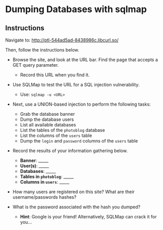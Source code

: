 # Dumping Databases with sqlmap

## Instructions
Navigate to: <http://ptl-544ad5ad-8438986c.libcurl.so/>

Then, follow the instructions below.
- Browse the site, and look at the URL bar. Find the page that accepts a GET query parameter.
  - Record this URL when you find it.

- Use SQLMap to test the URL for a SQL injection vulnerability.
  - Use: `sqlmap -u <URL>`

- Next, use a UNION-based injection to perform the following tasks:
  - Grab the database banner
  - Dump the database users
  - List all available databases
  - List the tables of the `photoblog` database
  - List the columns of the `users` table
  - Dump the `login` and `password` columns of the `users` table

- Record the results of your information gathering below.
  - **Banner**: _____
  - **User(s)**: _____
  - **Databases**: _____
  - **Tables in `photoblog`**: _____
  - **Columns in `users`**: _____

- How many users are registered on this site? What are their username/passwords hashes?

- What is the password associated with the hash you dumped?
  - **Hint**: Google is your friend! Alternatively, SQLMap can crack it for you...
